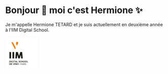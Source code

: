 <!DOCTYPE html>
<html lang="en">
<head>
    <meta charset="UTF-8">
    <meta name="viewport" content="width=device-width, initial-scale=1.0">
    <title>Document</title>
</head>
<body>

# Bonjour :wave: moi c'est Hermione :sparkles:

Je m'appelle Hermione TETARD et je suis actuellement en deuxième année à l'IIM Digital School.
    <br><br>
    <img src="image/logo_iim.png" alt="IIM" width="20%" height="20%">
    
</body>
</html>





